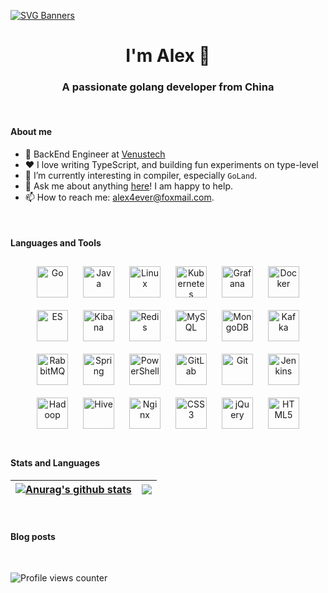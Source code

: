 [![SVG Banners](https://svg-banners.vercel.app/api?type=origin&text1=Welcom💖&width=1000&height=400)](https://github.com/Akshay090/svg-banners) 

<h1 align="center">I'm Alex 👋</h1> <h3 align="center">A passionate golang developer from China</h3>

<br>

#### About me

- 💼 BackEnd Engineer at [Venustech](https://www.venustech.com.cn/)
- ❤️ I love writing TypeScript, and building fun experiments on type-level
- 🚀  I’m currently interesting in compiler, especially `GoLand`.
- 💬  Ask me about anything [here](https://github.com/Xxianglei/Xxianglei/issues)! I am happy to help.
- 📫  How to reach me: [alex4ever@foxmail.com](alex4ever@foxmail.com).

<br>

#### Languages and Tools

<div align="center">  
<img style="margin: 10px" src="https://github.com/Xxianglei/Xxianglei/blob/main/images/go-original.svg" alt="Go" height="50" /> 
<img style="margin: 10px" src="https://github.com/Xxianglei/Xxianglei/blob/main/images/java-original-wordmark.svg" alt="Java" height="50" />  
<img style="margin: 10px" src="https://github.com/Xxianglei/Xxianglei/blob/main/images/linux-original.svg" alt="Linux" height="50" />  
<img style="margin: 10px" src="https://github.com/Xxianglei/Xxianglei/blob/main/images/kubernetes-icon.svg" alt="Kubernetes" height="50" />  
<img style="margin: 10px" src="https://github.com/Xxianglei/Xxianglei/blob/main/images/grafana.png" alt="Grafana" height="50" />  
<img style="margin: 10px" src="https://github.com/Xxianglei/Xxianglei/blob/main/images/docker-original-wordmark.svg" alt="Docker" height="50" /> 
<img style="margin: 10px" src="https://github.com/Xxianglei/Xxianglei/blob/main/images/elastic-icon.svg" alt="ES" height="50" />  
<img style="margin: 10px" src="https://github.com/Xxianglei/Xxianglei/blob/main/images/kibana.png" alt="Kibana" height="50" />  
<img style="margin: 10px" src="https://github.com/Xxianglei/Xxianglei/blob/main/images/redis-original-wordmark.svg" alt="Redis" height="50" />  
<img style="margin: 10px" src="https://github.com/Xxianglei/Xxianglei/blob/main/images/mysql-original-wordmark.svg" alt="MySQL" height="50" /> 
<img style="margin: 10px" src="https://github.com/Xxianglei/Xxianglei/blob/main/images/mongodb-original-wordmark.svg" alt="MongoDB" height="50" />   
<img style="margin: 10px" src="https://github.com/Xxianglei/Xxianglei/blob/main/images/apache_kafka-icon.svg" alt="Kafka" height="50" />  
<img style="margin: 10px" src="https://github.com/Xxianglei/Xxianglei/blob/main/images/rabbitmq-icon.svg" alt="RabbitMQ" height="50" />  
<img style="margin: 10px" src="https://github.com/Xxianglei/Xxianglei/blob/main/images/springio-icon.svg" alt="Spring" height="50" />  
<img style="margin: 10px" src="https://github.com/Xxianglei/Xxianglei/blob/main/images/powershell.png" alt="PowerShell" height="50" />  
<img style="margin: 10px" src="https://github.com/Xxianglei/Xxianglei/blob/main/images/gitlab.svg" alt="GitLab" height="50" />  
<img style="margin: 10px" src="https://github.com/Xxianglei/Xxianglei/blob/main/images/git-scm-icon.svg" alt="Git" height="50" />  
<img style="margin: 10px" src="https://github.com/Xxianglei/Xxianglei/blob/main/images/jenkins-icon.svg" alt="Jenkins" height="50" />  
<img style="margin: 10px" src="https://github.com/Xxianglei/Xxianglei/blob/main/images/apache_hadoop-icon.svg" alt="Hadoop" height="50" />  
<img style="margin: 10px" src="https://github.com/Xxianglei/Xxianglei/blob/main/images/apache_hive-icon.svg" alt="Hive" height="50" />  
<img style="margin: 10px" src="https://github.com/Xxianglei/Xxianglei/blob/main/images/nginx-original.svg" alt="Nginx" height="50" />  
<img style="margin: 10px" src="https://github.com/Xxianglei/Xxianglei/blob/main/images/css3-original-wordmark.svg" alt="CSS3" height="50" />  
<img style="margin: 10px" src="https://github.com/Xxianglei/Xxianglei/blob/main/images/jquery.png" alt="jQuery" height="50" />  
<img style="margin: 10px" src="https://github.com/Xxianglei/Xxianglei/blob/main/images/html5-original-wordmark.svg" alt="HTML5" height="50" />  
</div>  
<br>

#### Stats and Languages


| <a href="https://github.com/anuraghazra/github-readme-stats"><img align="center" src="https://github-readme-stats.vercel.app/api?username=Xxianglei&show_icons=true&include_all_commits=true&theme=buefy&hide_border=true" alt="Anurag's github stats" /></a> | <a href="https://github.com/anuraghazra/github-readme-stats"><img align="center" src="https://github-readme-stats.vercel.app/api/top-langs/?username=Xxianglei&layout=compact&theme=buefy&hide_border=true" /></a> |
| ------------------------------------------------------------ | ------------------------------------------------------------ |

<br>

#### Blog posts

<!-- BLOG-POST-LIST:START -->
<!-- BLOG-POST-LIST:END -->

<br>

![Profile views counter](https://komarev.com/ghpvc/?username=Xxianglei&&style=flat-square)  
